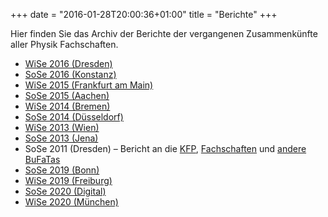 +++
date = "2016-01-28T20:00:36+01:00"
title = "Berichte"
+++

Hier finden Sie das Archiv der Berichte der vergangenen Zusammenkünfte aller Physik Fachschaften.

- [WiSe 2016 (Dresden)](/berichte/WiSe16/Bericht_WiSe16_Dresden.pdf)
- [SoSe 2016 (Konstanz)](/berichte/SoSe16/Bericht_SoSe16_Konstanz.pdf)
- [WiSe 2015 (Frankfurt am Main)](/berichte/WiSe15/Bericht_WiSe15_Frankfurt.pdf)
- [SoSe 2015 (Aachen)](/berichte/SoSe15/Bericht_SoSe15_Aachen.pdf)
- [WiSe 2014 (Bremen)](/berichte/WiSe14/Bericht_WiSe14-Bremen.pdf)
- [SoSe 2014 (Düsseldorf)](/berichte/SoSe14/Bericht_SommerZaPF14_Duesseldorf.pdf)
- [WiSe 2013 (Wien)](/berichte/WiSe13/Bericht_WinterZaPF13_Wien.pdf)
- [SoSe 2013 (Jena)](/berichte/SoSe13/Bericht_SommerZaPF13_Jena.pdf)
- SoSe 2011 (Dresden) – Bericht an die [KFP](/berichte/SoSe11/BerichtDerZaPF_SS2011_KFP.pdf), [Fachschaften](/berichte/SoSe11/BerichtDerZaPF_SS2011_FS.pdf) und [andere BuFaTas](/berichte/SoSe11/BerichtDerZaPF_SS2011_BuFaTa.pdf)
- [SoSe 2019 (Bonn)](/berichte/SoSe19/Bericht_SoSe19_Bonn.pdf)
- [WiSe 2019 (Freiburg)](/berichte/WiSe19/Bericht_WiSe19_Freiburg.pdf)
- [SoSe 2020 (Digital)](/berichte/SoSe20/Bericht_SoSe20_Digi.pdf)
- [WiSe 2020 (München)](/berichte/WiSe20/Bericht_WiSe20_Garching.pdf)